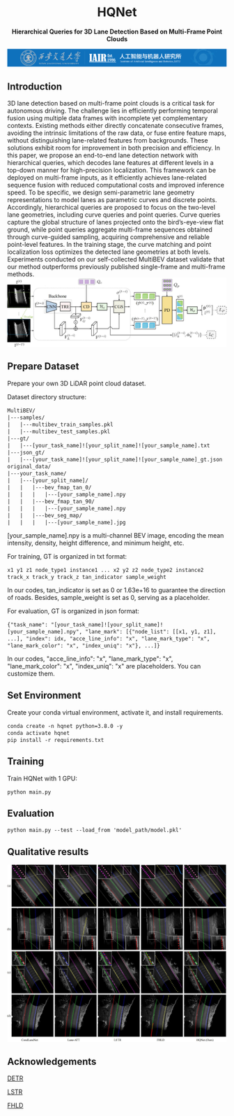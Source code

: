 <div align="center">
<h1>HQNet</h1>

**Hierarchical Queries for 3D Lane Detection Based on Multi-Frame Point Clouds**
</div>

![Logo](logo.png)
## Introduction
3D lane detection based on multi-frame point clouds is a critical task for autonomous driving. The challenge lies in efficiently performing temporal fusion using multiple data frames with incomplete yet complementary contexts.
Existing methods either directly concatenate consecutive frames, avoiding the intrinsic limitations of the raw data, or fuse entire feature maps, without distinguishing lane-related features from backgrounds. These solutions exhibit room for improvement in both precision and efficiency.
In this paper, we propose an end-to-end lane detection network with hierarchical queries, which decodes lane features at different levels in a top-down manner for high-precision localization. This framework can be deployed on multi-frame inputs, as it efficiently achieves lane-related sequence fusion with reduced computational costs and improved inference speed.
To be specific, we design semi-parametric lane geometry representations to model lanes as parametric curves and discrete points. Accordingly, hierarchical queries are proposed to focus on the two-level lane geometries, including curve queries and point queries. Curve queries capture the global structure of lanes projected onto the bird’s-eye-view flat ground, while point queries aggregate multi-frame sequences obtained through curve-guided sampling, acquiring comprehensive and reliable point-level features. 
In the training stage, the curve matching and point localization loss optimizes the detected lane geometries at both levels. Experiments conducted on our self-collected MultiBEV dataset validate that our method outperforms previously published single-frame and multi-frame methods. 
![Network](HQNet.jpg)


## Prepare Dataset
Prepare your own 3D LiDAR point cloud dataset. 

Dataset directory structure:
```
MultiBEV/
|---samples/
|   |---multibev_train_samples.pkl
|   |---multibev_test_samples.pkl
|---gt/
|   |---[your_task_name]![your_split_name]![your_sample_name].txt
|---json_gt/
|   |---[your_task_name]![your_split_name]![your_sample_name]_gt.json
original_data/
|---your_task_name/
|   |---[your_split_name]/
|   |   |---bev_fmap_tan_0/
|   |   |   |---[your_sample_name].npy
|   |   |---bev_fmap_tan_90/
|   |   |   |---[your_sample_name].npy
|   |   |---bev_seg_map/
|   |   |   |---[your_sample_name].jpg
```
[your_sample_name].npy is a multi-channel BEV image, encoding the mean intensity, density, height difference, and minimum height, etc.

For training, GT is organized in txt format:
```
x1 y1 z1 node_type1 instance1 ... x2 y2 z2 node_type2 instance2 track_x track_y track_z tan_indicator sample_weight
```
In our codes, tan_indicator is set as 0 or 1.63e+16 to guarantee the direction of roads. Besides, sample_weight is set as 0, serving as a placeholder.

For evaluation, GT is organized in json format:
```
{"task_name": "[your_task_name]![your_split_name]![your_sample_name].npy", "lane_mark": [{"node_list": [[x1, y1, z1], ...], "index": idx, "acce_line_info": "x", "lane_mark_type": "x", "lane_mark_color": "x", "index_uniq": "x"}, ...]}
```
In our codes, "acce_line_info": "x", "lane_mark_type": "x", "lane_mark_color": "x", "index_uniq": "x" are placeholders. You can customize them.

## Set Environment
Create your conda virtual environment, activate it, and install requirements.
```
conda create -n hqnet python=3.8.0 -y
conda activate hqnet
pip install -r requirements.txt
```

## Training
Train HQNet with 1 GPU:
```
python main.py
```

## Evaluation
```
python main.py --test --load_from 'model_path/model.pkl'
```
## Qualitative results
![Qualitative](compared_result.jpg)


## Acknowledgements

[DETR](https://github.com/facebookresearch/detr)

[LSTR](https://github.com/liuruijin17/LSTR)

[FHLD](https://github.com/Doo-do/FHLD)

